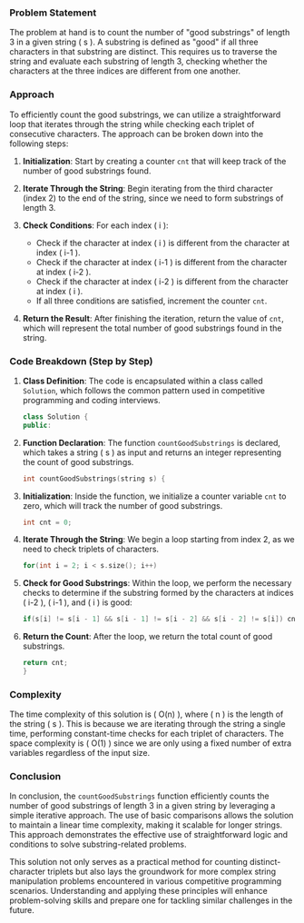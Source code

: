 ### Problem Statement

The problem at hand is to count the number of "good substrings" of length 3 in a given string \( s \). A substring is defined as "good" if all three characters in that substring are distinct. This requires us to traverse the string and evaluate each substring of length 3, checking whether the characters at the three indices are different from one another.

### Approach

To efficiently count the good substrings, we can utilize a straightforward loop that iterates through the string while checking each triplet of consecutive characters. The approach can be broken down into the following steps:

1. **Initialization**: Start by creating a counter `cnt` that will keep track of the number of good substrings found.

2. **Iterate Through the String**: Begin iterating from the third character (index 2) to the end of the string, since we need to form substrings of length 3.

3. **Check Conditions**: For each index \( i \):
   - Check if the character at index \( i \) is different from the character at index \( i-1 \).
   - Check if the character at index \( i-1 \) is different from the character at index \( i-2 \).
   - Check if the character at index \( i-2 \) is different from the character at index \( i \).
   - If all three conditions are satisfied, increment the counter `cnt`.

4. **Return the Result**: After finishing the iteration, return the value of `cnt`, which will represent the total number of good substrings found in the string.

### Code Breakdown (Step by Step)

1. **Class Definition**: The code is encapsulated within a class called `Solution`, which follows the common pattern used in competitive programming and coding interviews.

    ```cpp
    class Solution {
    public:
    ```

2. **Function Declaration**: The function `countGoodSubstrings` is declared, which takes a string \( s \) as input and returns an integer representing the count of good substrings.

    ```cpp
    int countGoodSubstrings(string s) {
    ```

3. **Initialization**: Inside the function, we initialize a counter variable `cnt` to zero, which will track the number of good substrings.

    ```cpp
    int cnt = 0;
    ```

4. **Iterate Through the String**: We begin a loop starting from index 2, as we need to check triplets of characters.

    ```cpp
    for(int i = 2; i < s.size(); i++)
    ```

5. **Check for Good Substrings**: Within the loop, we perform the necessary checks to determine if the substring formed by the characters at indices \( i-2 \), \( i-1 \), and \( i \) is good:

    ```cpp
    if(s[i] != s[i - 1] && s[i - 1] != s[i - 2] && s[i - 2] != s[i]) cnt++;
    ```

6. **Return the Count**: After the loop, we return the total count of good substrings.

    ```cpp
    return cnt;
    }
    ```

### Complexity

The time complexity of this solution is \( O(n) \), where \( n \) is the length of the string \( s \). This is because we are iterating through the string a single time, performing constant-time checks for each triplet of characters. The space complexity is \( O(1) \) since we are only using a fixed number of extra variables regardless of the input size.

### Conclusion

In conclusion, the `countGoodSubstrings` function efficiently counts the number of good substrings of length 3 in a given string by leveraging a simple iterative approach. The use of basic comparisons allows the solution to maintain a linear time complexity, making it scalable for longer strings. This approach demonstrates the effective use of straightforward logic and conditions to solve substring-related problems.

This solution not only serves as a practical method for counting distinct-character triplets but also lays the groundwork for more complex string manipulation problems encountered in various competitive programming scenarios. Understanding and applying these principles will enhance problem-solving skills and prepare one for tackling similar challenges in the future.